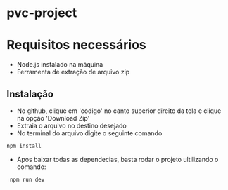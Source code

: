# pvc-project

# Requisitos necessários
- Node.js instalado na máquina
- Ferramenta de extração de arquivo zip 


## Instalação

- No github, clique em 'codigo' no canto superior direito da tela e clique na opção 'Download Zip'
- Extraia o arquivo no destino desejado
- No terminal do arquivo digite o seguinte comando

```bash 
npm install
```

- Apos baixar todas as dependecias, basta rodar o projeto ultilizando o comando:

```bash
 npm run dev
```
